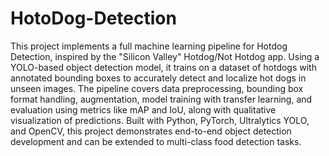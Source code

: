 # HotoDog-Detection
This project implements a full machine learning pipeline for Hotdog Detection, inspired by the "Silicon Valley" Hotdog/Not Hotdog app. Using a YOLO-based object detection model, it trains on a dataset of hotdogs with annotated bounding boxes to accurately detect and localize hot dogs in unseen images. The pipeline covers data preprocessing, bounding box format handling, augmentation, model training with transfer learning, and evaluation using metrics like mAP and IoU, along with qualitative visualization of predictions. Built with Python, PyTorch, Ultralytics YOLO, and OpenCV, this project demonstrates end-to-end object detection development and can be extended to multi-class food detection tasks.
